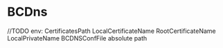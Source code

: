 # BCDns
//TODO
env: CertificatesPath LocalCertificateName RootCertificateName LocalPrivateName BCDNSConfFile
absolute path